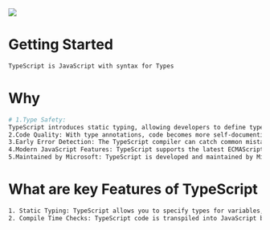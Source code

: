 <!DOCTYPE html>
<html lang="en">
<head>
    <meta charset="UTF-8">
    <meta name="viewport" content="width=device-width, initial-scale=1.0">
</head>
<body>
<img src="https://th.bing.com/th/id/OIP.b2Z9JpXGA7-nhe6Xm371AwHaEK?pid=ImgDet&rs=1" width={200}  class="image"/>


# Getting Started
``` bash
TypeScript is JavaScript with syntax for Types
```
# Why
``` bash
# 1.Type Safety:
TypeScript introduces static typing, allowing developers to define types for variables, function parameters, and return values.
2.Code Quality: With type annotations, code becomes more self-documenting and easier to understand.
3.Early Error Detection: The TypeScript compiler can catch common mistakes and type mismatches during development.
4.Modern JavaScript Features: TypeScript supports the latest ECMAScript features while providing compatibility with older browsers.
5.Maintained by Microsoft: TypeScript is developed and maintained by Microsoft, which means it has a solid backing and is likely to continue receiving updates and improvements.
```
# What are key Features of TypeScript
``` bash
1. Static Typing: TypeScript allows you to specify types for variables, function parameters, and return values. This helps catch type-related errors at compile time rather than runtime. Types also provide better code documentation and understanding.
2. Compile Time Checks: TypeScript code is transpiled into JavaScript before execution. During this process, the TypeScript compiler performs static type checking and other validations, helping to catch errors and issues before the code is run.

```

</body>
</html>
